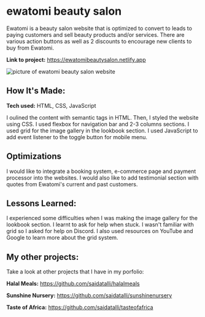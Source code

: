 # ewatomi beauty salon
Ewatomi is a beauty salon website that is optimized to convert to leads to paying customers and sell beauty products and/or services. There are various action buttons as well as 2 discounts to encourage new clients to buy from Ewatomi.

**Link to project:** 
https://ewatomibeautysalon.netlify.app


![picture of ewatomi beauty salon website](https://github.com/saidatalli/ewatomibeautysalon/blob/main/ewatomi_beauty_salon_laptop_view.png)

## How It's Made:

**Tech used:** HTML, CSS, JavaScript

I oulined the content with semantic tags in HTML. Then, I styled the website using CSS. I used flexbox for navigation bar and 2-3 columns sections. I used grid for the image gallery in the lookbook section. I used JavaScript to add event listener to the toggle button for mobile menu.

## Optimizations

I would like to integrate a booking system, e-commerce page and payment processor into the websites. I would also like to add testimonial section  with quotes from Ewatomi's current and past customers.

## Lessons Learned:

I experienced some difficulties when I was making the image gallery for the lookbook section. I learnt to ask for help when stuck. I wasn't familiar with grid so I asked for help on Discord. I also used resources on YouTube and Google to learn more about the grid system.

## My other projects:
Take a look at other projects that I have in my porfolio:

**Halal Meals:** https://github.com/saidatalli/halalmeals

**Sunshine Nursery:** https://github.com/saidatalli/sunshinenursery

**Taste of Africa:** https://github.com/saidatalli/tasteofafrica